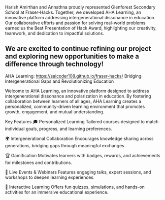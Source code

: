 Harish Amirthan and Annathna proudly represented Glenforest Secondary School at Fraser-Hacks. Together, we developed AHA Learning, an innovative platform addressing intergenerational dissonance in education. 
Our collaborative efforts and passion for solving real-world problems earned us the Best Presentation of Hack Award, highlighting our creativity, teamwork, and dedication to impactful solutions.

We are excited to continue refining our project and exploring new opportunities to make a difference through technology!
-----------------------------------------------------
AHA Learning: https://saicoder108.github.io/fraser-hacks/
Bridging Intergenerational Gaps and Revolutionizing Education

Welcome to AHA Learning, an innovative platform designed to address intergenerational dissonance and polarization in education. By fostering collaboration between learners of all ages, AHA Learning creates a personalized, community-driven learning environment that promotes growth, engagement, and mutual understanding.

Key Features
🎓 Personalized Learning
Tailored courses designed to match individual goals, progress, and learning preferences.

🌍 Intergenerational Collaboration
Encourages knowledge sharing across generations, bridging gaps through meaningful exchanges.

🏆 Gamification
Motivates learners with badges, rewards, and achievements for milestones and contributions.

🎤 Live Events & Webinars
Features engaging talks, expert sessions, and workshops to deepen learning experiences.

🧩 Interactive Learning
Offers fun quizzes, simulations, and hands-on activities for an immersive educational experience.
